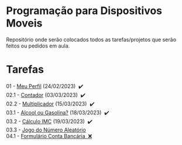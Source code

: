 # Programação para Dispositivos Moveis
Repositório onde serão colocados todos as tarefas/projetos que serão feitos ou pedidos em aula.
<h1>Tarefas</h1>
01 - <a href="https://github.com/EricKida/ProgDispMobiles/tree/main/Aula01%20-%20Meu%20Perfil">Meu Perfil</a> (24/02/2023)&nbsp&nbsp✔️
<br>
02.1 - <a href="https://github.com/EricKida/ProgDispMobiles/tree/main/Aula02.1%20-%20Contador">Contador</a> (03/03/2023)&nbsp&nbsp✔️
<br>
02.2 - <a href="https://github.com/EricKida/ProgDispMobiles/tree/main/Aula02.2%20-%20Multiplicador">Multiplicador</a> (15/03/2023)&nbsp&nbsp✔️
<br>
03.1 - <a href="https://github.com/EricKida/ProgDispMobiles/tree/main/Aula03.1%20-%20Álcool%20ou%20Gasolina">Alcool ou Gasolina?</a> (18/03/2023)&nbsp&nbsp✔️
<br>
03.2 - <a href="https://github.com/EricKida/ProgDispMobiles/tree/main/Aula03.2%20-%20Cálculo%20IMC">Cálculo IMC</a> (19/03/2023)&nbsp&nbsp✔️
<br>
03.3 - <a href="">Jogo do Número Aleatório</a>
<br>
04.1 - <a href="https://github.com/EricKida/ProgDispMobiles/tree/main/Aula04.1%20-%20Formulario%20Conta%20Bancaria">Formulário Conta Bancária&nbsp&nbsp❌
</a>
